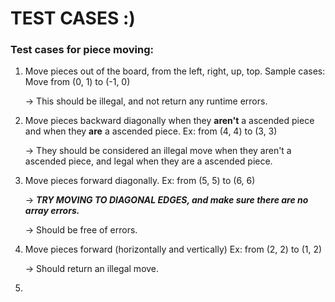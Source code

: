 # TEST CASES :)

### Test cases for piece moving: 

1. Move pieces out of the board, from the left, right, up, top. Sample cases: Move from (0, 1) to (-1, 0)
      
      -> This should be illegal, and not return any runtime errors. 
      
2. Move pieces backward diagonally when they **aren't** a ascended piece and when they **are** a ascended piece. Ex: from (4, 4) to (3, 3)
      
      -> They should be considered an illegal move when they aren't a ascended piece, and legal when they are a ascended piece.
3. Move pieces forward diagonally. Ex: from (5, 5) to (6, 6)

      -> ***TRY MOVING TO DIAGONAL EDGES, and make sure there are no array errors.***
      
      -> Should be free of errors.
4. Move pieces forward (horizontally and vertically) Ex: from (2, 2) to (1, 2)

      -> Should return an illegal move. 

5. 
